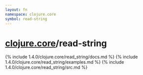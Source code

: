 ```yaml
---
layout: fn
namespace: clojure.core
symbol: read-string
---
```


# [clojure.core](../)/read-string

{% include 1.4.0/clojure.core/read_string/docs.md %}
{% include 1.4.0/clojure.core/read_string/examples.md %}
{% include 1.4.0/clojure.core/read_string/src.md %}

